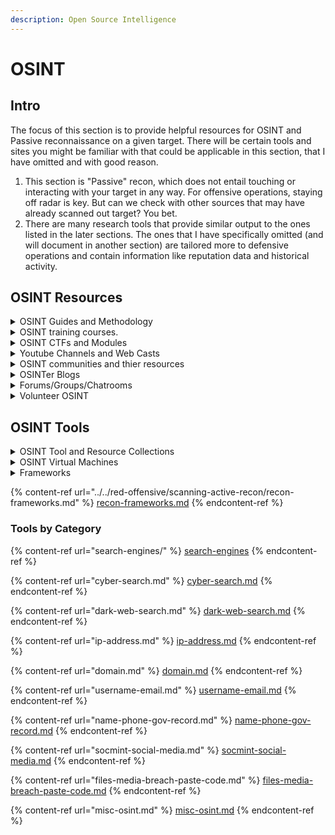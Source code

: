 ```yaml
---
description: Open Source Intelligence
---
```


# OSINT

## **Intro**

The focus of this section is to provide helpful resources for OSINT and Passive reconnaissance on a given target. There will be certain tools and sites you might be familiar with that could be applicable in this section, that I have omitted and with good reason.

1. This section is "Passive" recon, which does not entail touching or interacting with your target in any way. For offensive operations, staying off radar is key. But can we check with other sources that may have already scanned out target? You bet.&#x20;
2. There are many research tools that provide similar output to the ones listed in the later sections. The ones that I have specifically omitted (and will document in another section) are tailored more to defensive operations and contain information like reputation data and historical activity.

## **OSINT Resources**

<details>

<summary>OSINT Guides and Methodology</summary>

Specific for what you need to look for and how to find it, during the passive recon phase of a penetration test, or the proper way to OSINT.

* [IntelTechniques](https://inteltechniques.com/osintbook) - One of the best resources for OSINT has been Michael Bazzell's OSINT book and his website. I highly recommend you order his book. The HTML search tools I reference here come from his collection, available on his website for free. He also runs the Privacy and Security Podcast which is a highly recommended resource for both OSINT techniques and personal privacy.
* [https://ohshint.gitbook.io/](https://ohshint.gitbook.io/) - One of the most detailed OSINT resources available. Chocked full of search tools.
* [Security Sift ](http://www.securitysift.com/passive-reconnaissance/) - This write up is a great guide to Passive recon when preparing for a penetration test. For building up your own workflow, start with this.&#x20;
* [Pen Test Standard](http://www.pentest-standard.org/index.php/Intelligence_Gathering) - Great guides for every step of a penetration test, but the recon section is especially useful as a reference here.&#x20;
* [OSINT\_Handbook\_2020.pdf](https://i-intelligence.eu/uploads/public-documents/OSINT_Handbook_2020.pdf) - OSINT Tools and Techniques by I-Intelligence
* [https://www.randhome.io/blog/2019/01/05/2019-osint-guide/](https://www.randhome.io/blog/2019/01/05/2019-osint-guide/) - Great guide of some newer tools and techniques.
* [https://nixintel.info/osint/using-gap-analysis-to-keep-osint-investigations-on-track/](https://nixintel.info/osint/using-gap-analysis-to-keep-osint-investigations-on-track/) - Great article on investigation methodology to hasten your OSINT research.
* Methodology of how to investigate a website - [https://twitter.com/aware\_online/status/1308312883248467975](https://twitter.com/aware_online/status/1308312883248467975)
* [OSINT x UCCU Workshop on Open Source Intelligence](https://www.slideshare.net/miaoski/osint-x-uccu-workshop-on-open-source-intelligence)  - Slide deck from a workshop by Miaoski, one of the Senior Intel Analysts for Trend Micro.
* [102 Deep Dive in the Dark Web OSINT](https://www.youtube.com/watch?v=fzd3zkAI_o4) - Great video presentation on Dark Web OSINT techniques
* [Verification handbook](https://datajournalism.com/read/handbook/verification-3) - Designed for journalists but still quite useful, the Verification handbook provides a wealth of resources on investigative procedure

</details>

<details>

<summary>OSINT training courses.</summary>

* [https://courses.thecyberinst.org/courses/osint-challenge](https://courses.thecyberinst.org/courses/osint-challenge)
* [https://courses.thecyberinst.org/courses/osintmini](https://courses.thecyberinst.org/courses/osintmini)
* [https://www.tracelabs.org/initiatives/search-party](https://www.tracelabs.org/initiatives/search-party)
* [https://www.geoguessr.com/](https://www.geoguessr.com/)
* [https://kit.exposingtheinvisible.org/en/](https://kit.exposingtheinvisible.org/en/)
* [https://advocacyassembly.org/en/courses/](https://advocacyassembly.org/en/courses/)

</details>

<details>

<summary>OSINT CTFs and Modules</summary>

* [https://cyberdefenders.org/labs/38](https://cyberdefenders.org/labs/38) - Intel101
* [https://ctf.cybersoc.wales/](https://ctf.cybersoc.wales/)
* [https://www.geoguessr.com/](https://www.geoguessr.com/)
* [https://ictf.io/](https://ictf.io/)
* [https://hacktoria.com/](https://hacktoria.com/)
* [https://investigator.cybersoc.wales/](https://investigator.cybersoc.wales/)
* [https://tryhackme.com/room/ohsint](https://tryhackme.com/room/ohsint)
* [https://tryhackme.com/room/sakura](https://tryhackme.com/room/sakura)
* [https://tryhackme.com/room/searchlightosint](https://tryhackme.com/room/searchlightosint)
* [https://tryhackme.com/room/googledorking](https://tryhackme.com/room/googledorking)
* [https://tryhackme.com/room/geolocatingimages](https://tryhackme.com/room/geolocatingimages)
* [https://tryhackme.com/room/webosint](https://tryhackme.com/room/webosint)
* [https://sourcing.games/game-1/](https://sourcing.games/game-1/)

</details>

<details>

<summary>Youtube Channels and Web Casts</summary>

* 0x4rkØ OSINT videos - [https://www.youtube.com/c/0x4rk%C3%98/videos](https://www.youtube.com/c/0x4rk%C3%98/videos)
* OSINTCurious - [https://www.youtube.com/channel/UCjzceWf-OT3ImIKztzGkipA/videos](https://www.youtube.com/channel/UCjzceWf-OT3ImIKztzGkipA/videos)
  * OSINTCurious 10 minute tips - [https://www.youtube.com/playlist?list=PL423I\_gHbWUUOs09899rex4t2l5py9YIk](https://www.youtube.com/playlist?list=PL423I_gHbWUUOs09899rex4t2l5py9YIk)
  * OSINTCurious Webcasts - [https://osintcurio.us/osintvideosandpodcasts/](https://osintcurio.us/osintvideosandpodcasts/)
* Adrian Crenshaw OSINT videos - [https://www.youtube.com/user/irongeek/search?query=OSINT](https://www.youtube.com/user/irongeek/search?query=OSINT)
* Authentic8 - [https://www.youtube.com/user/Authentic8TV](https://www.youtube.com/user/Authentic8TV)
* ConInt - [https://www.youtube.com/channel/UCBtSOceclpKcvunVNw82tFQ/videos](https://www.youtube.com/channel/UCBtSOceclpKcvunVNw82tFQ/videos)
* Toddington - Drop in and Learn - [https://www.youtube.com/channel/UCAqnnQkeSVTC3ZJ7urNiD8Q](https://www.youtube.com/channel/UCAqnnQkeSVTC3ZJ7urNiD8Q)
  * Drop in and Learn Web casts - [https://www.toddington.com/drop-in-and-learn-webcasts/](https://www.toddington.com/drop-in-and-learn-webcasts/)
* Using Kali OSINT Tools - [https://www.youtube.com/playlist?list=PL0A5SH4w3NaIBKahXMaO29uToGLn3dARF](https://www.youtube.com/playlist?list=PL0A5SH4w3NaIBKahXMaO29uToGLn3dARF)
* Ben Strick - OSINT at Home - [https://www.youtube.com/playlist?list=PLrFPX1Vfqk3ehZKSFeb9pVIHqxqrNW8Sy](https://www.youtube.com/playlist?list=PLrFPX1Vfqk3ehZKSFeb9pVIHqxqrNW8Sy)
* OSINT Dojo - [https://www.youtube.com/osintdojo](https://www.youtube.com/osintdojo)
* SCSP OSINT Series - [https://www.youtube.com/playlist?list=PL7yUP1guJz7fZNfZM-zkUieKSeA1TCG2S](https://www.youtube.com/playlist?list=PL7yUP1guJz7fZNfZM-zkUieKSeA1TCG2S)
* Tracelabs Youtube - [https://www.youtube.com/channel/UCezKbcbnYtrwRXfGzgQMI3w](https://www.youtube.com/channel/UCezKbcbnYtrwRXfGzgQMI3w)

</details>

<details>

<summary>OSINT communities and thier resources</summary>

* [OSINTCurious](https://osintcurio.us/) - Great community and training for those who are interested in OSINT skills and tools.&#x20;
  * [Osint Curious OSINT Resource List](https://docs.google.com/document/d/14li22wAG2Wh2y0UhgBjbqEvZJCDsNZY8vpUAJ_jJ5X8/edit)
* [OSINT Techniques Blog](https://www.osinttechniques.com/) - Fantastic site with tool lists, video guides, and blog on the latest techniques.
  * [osinttechniques.com Tool List](https://www.osinttechniques.com/osint-tools.html)
* [Osintion](https://www.theosintion.com/) - OSINT and Social Engineering master Joe Grey's website. Resources, OSINT Courses, and consultation services.
* [OSINT Dojo](https://www.osintdojo.com/) - A project that provides those new to OSINT a number of free resources and simple challenges that build on one another to provide a simple road map for learning more about the field and polishing up related skills while also earning badges to show off your hard work.
  * [OSINT Dojo Resources](https://www.osintdojo.com/resources/)
* [Bellingcat's OSINT How-To](https://www.bellingcat.com/category/resources/how-tos/) - Bellingcat is a collective of researchers and journalists that use OSINT tools and techniques for a variety of purposes and that have come together to share thier latest and greatest tools and techniques. They have a slow of guides for researching specific things with OSINT.
  * [Bellingcat's Tool Collection](https://docs.google.com/spreadsheets/d/18rtqh8EG2q1xBo2cLNyhIDuK9jrPGwYr9DI2UncoqJQ/edit#gid=930747607)
* [Aware-Online](https://www.aware-online.com/en/) - Aware Online is a Netherlands based training institute specialized in providing training in the field of Open Source intelligence (OSINT) and Social Media Intelligence (SOCMINT).
* [https://exposingtheinvisible.org/](https://exposingtheinvisible.org/) - Exposing the Invisible is a project of [Tactical Tech](https://tacticaltech.org/), an international NGO that engages with citizens and civil-society organizations to explore and mitigate the impacts of technology on society.
  * [https://kit.exposingtheinvisible.org/en/](https://kit.exposingtheinvisible.org/en/)

</details>

<details>

<summary>OSINTer Blogs</summary>

All of these are fantastic resource. Check them regularly for new tools and techniques.

* [https://benjaminstrick.com/blog/](https://benjaminstrick.com/blog/)
* [https://blog.bushidotoken.net/](https://blog.bushidotoken.net/)
* [https://threadreaderapp.com/user/cyb\_detective](https://threadreaderapp.com/user/cyb_detective)
* [https://dutchosintguy.com/events-and-blogs/](https://dutchosintguy.com/events-and-blogs/)
* [https://www.intelligencewithsteve.com/blog](https://www.intelligencewithsteve.com/blog)
* [https://inteltechniques.com/blog/](https://inteltechniques.com/blog/)
* [https://keyfindings.blog/](https://keyfindings.blog/)
* [https://www.lorandbodo.com/](https://www.lorandbodo.com/)
* [https://www.offensiveosint.io/](https://www.offensiveosint.io/)
* [https://www.osintcombine.com/blog](https://www.osintcombine.com/blog)
* [https://www.osinteditor.com/](https://www.osinteditor.com/)
* [https://www.osintme.com/](https://www.osintme.com/)
* [http://www.theosintjournal.org/](http://www.theosintjournal.org/)
* [https://www.bellingcat.com/](https://www.bellingcat.com/)
* [https://www.cqcore.uk/blog-posts/](https://www.cqcore.uk/blog-posts/)
* [https://keyfindings.blog/](https://keyfindings.blog/)
* [https://www.offensiveosint.io/](https://www.offensiveosint.io/)
* [https://sector035.nl/](https://sector035.nl/)

</details>

<details>

<summary>Forums/Groups/Chatrooms</summary>

### **Forums**

* [https://app.element.io/#/room/#osint-chat:matrix.org](https://app.element.io/#/room/#osint-chat:matrix.org)
* [https://osint.team/home](https://osint.team/home)
* [https://www.websleuths.com/forums/](https://www.websleuths.com/forums/)
* https://reddit.com
  * r/InfoSecNews
  * r/OSINT
  * r/RBI

### Discord/Slack

* Bellingcat Discord - [https://discord.gg/nTaNPmz](https://discord.gg/nTaNPmz)
* conInt Discord - [https://discord.gg/AJYUV7S](https://discord.gg/AJYUV7S)
* Defcon Discord - [https://discord.gg.defcon](https://discord.gg.defcon)
* Hack South Discord - [https://discord.gg/nTJFJrUwwT](https://discord.gg/nTJFJrUwwT)
* Imaginary CTF Discord - [https://discord.gg/sjVcTTXg6a](https://discord.gg/sjVcTTXg6a)
* OSINT Editor Discord - [https://discord.gg/M5pk9rE](https://discord.gg/M5pk9rE)
* OSINT-FR Discord - [https://discord.osintfr.com](https://discord.osintfr.com)
* Project Owl Discord - [https://discord.gg/projectowl](https://discord.gg/projectowl)
* SANS Blue Team Discord - [https://discord.gg/ZvgwPtuusE](https://discord.gg/ZvgwPtuusE)
* DeadpixelSec Discord - [https://discord.gg/infosec](https://discord.gg/infosec)
* OSINT Curious Discord - [https://discord.gg/eaz5AqHDfK](https://discord.gg/eaz5AqHDfK)
* OSINTion Discord - [https://discord.gg/p78TTGa](https://discord.gg/p78TTGa)
* Tracelabs Slack - [https://tracelabs.slack.com](https://tracelabs.slack.com)

</details>

<details>

<summary>Volunteer OSINT</summary>

There are a few interesting organizations out there that take OSINT researchers and have them help with certain public good tasks like finding missing children or stopping pedophiles. It can be a heavy ask but can really do some good in the world with the skills that we have. Please check out and If you can donate some time to help, please do!

* [https://www.tracelabs.org/](https://www.tracelabs.org/)&#x20;
* [https://www.innocentlivesfoundation.org/](https://www.innocentlivesfoundation.org/)
* [https://badassarmy.org/](https://badassarmy.org/)
* [https://citizenevidence.org/](https://citizenevidence.org/)
* [https://crisismapping.ning.com/](https://crisismapping.ning.com/)
* [https://www.fbi.gov/wanted/ecap](https://www.fbi.gov/wanted/ecap)
* [https://informnapalm.org/en/](https://informnapalm.org/en/)
* [https://locate.international/](https://locate.international/)
* [https://www.missingkids.org/](https://www.missingkids.org/)
* [https://www.ncptf.org/](https://www.ncptf.org/)
* [https://ourrescue.org/](https://ourrescue.org/)
* [https://www.europol.europa.eu/stopchildabuse](https://www.europol.europa.eu/stopchildabuse)
* [https://www.stopthetraffik.org/](https://www.stopthetraffik.org/)

</details>

## OSINT Tools

<details>

<summary>OSINT Tool and Resource Collections</summary>

These are misc tools and collections out there. Many overlap, but there are fantastic things in each.

* [Awesome Collection: OSINT](https://github.com/jivoi/awesome-osint)&#x20;
* [https://start.me/p/DPYPMz/the-ultimate-osint-collection](https://start.me/p/DPYPMz/the-ultimate-osint-collection)
* [https://www.aware-online.com/en/osint-tools/](https://www.aware-online.com/en/osint-tools/)
* [OSINT Framework](https://osintframework.com/)&#x20;
* [OpenOSINT Team Tools](https://github.com/IVMachiavelli/OSINT_Team_Links)
* [Sector035 OSINT Links](https://sector035.nl/links)
* [Technisette OSINT Links](https://www.technisette.com/p/tools)
* [Trouble Fake - start.me](https://start.me/p/QRQb0O/trouble-fake)&#x20;
* [5nacks OSINT Bookmarks](https://github.com/5nacks/OSINTBookmarks)
* [OSINT Combine Bookmarks](https://www.osintcombine.com/osint-bookmarks)
* [Andy Black and Associates OSINT Toolkit](https://www.andyblackassociates.co.uk/resources-andy-black-associates/osint-toolkit/)
* [Palliscope OSINT Bookmarks](https://www.paliscope.com/2020/11/04/200-of-our-best-osint-investigation-tools-free-download/)
* [OSINT Stuff's Pile of OSINT links](https://cipher387.github.io/osint_stuff_tool_collection/)
* [Terrorism & Radicalisation Research Dashboard - start.me](https://start.me/p/OmExgb/terrorism-radicalisation-research-dashboard)
* [OSINT\_Encyclopedia](https://github.com/optiv/OSINT_Encyclopedia)
* [https://start.me/p/rxeRqr/aml-toolbox](https://start.me/p/rxeRqr/aml-toolbox)
* [https://www.aware-online.com/en/osint-tools/](https://www.aware-online.com/en/osint-tools/)
* [https://start.me/p/rxRbpo/ti?locale=en](https://start.me/p/rxRbpo/ti?locale=en)
* [https://start.me/p/W1AXYo/toolkit](https://start.me/p/W1AXYo/toolkit)
* [https://start.me/p/ZME8nR/osint](https://start.me/p/ZME8nR/osint)
* [https://www.osinttechniques.com/osint-tools.html](https://www.osinttechniques.com/osint-tools.html)
* [https://start.me/p/4K0DXg/social-media](https://start.me/p/4K0DXg/social-media)
* [https://thecyberpost.com/open-source-intelligence-osint-tools/](https://thecyberpost.com/open-source-intelligence-osint-tools/)
* [https://start.me/p/ZGAzN7/verification-toolset](https://start.me/p/ZGAzN7/verification-toolset)
* [https://map.malfrats.industries/](https://map.malfrats.industries/)
* [https://github.com/cipher387/API-s-for-OSINT](https://github.com/cipher387/API-s-for-OSINT)
* [https://github.com/cipher387/osint\_stuff\_tool\_collection](https://github.com/cipher387/osint_stuff_tool_collection)

</details>

<details>

<summary>OSINT Virtual Machines</summary>

* [https://www.tracelabs.org/initiatives/osint-vm](https://www.tracelabs.org/initiatives/osint-vm) - specialized OSINT VM specifically to bring together the most effective OSINT tools and customized scripts

- [https://tsurugi-linux.org/](https://tsurugi-linux.org/) - 64 bit Linux version to perform digital forensics analysis and OSINT research.
  * [https://tsurugi-linux.org/documentation\_tsurugi\_linux\_tools\_listing\_2021.php](https://tsurugi-linux.org/documentation_tsurugi_linux_tools_listing_2021.php)

</details>

<details>

<summary>Frameworks</summary>

* [https://nitinpandey.in/ihunt/#](https://nitinpandey.in/ihunt/)  - Detailed OSINT framework with dozens of tools grouped by purpose.
* [osrframework](https://www.kali.org/tools/osrframework/) - This package contains a set of libraries developed by i3visio to perform Open Source Intelligence tasks. They include references to a bunch of different applications related to username checking, DNS lookups, information leaks research, deep web search, regular expressions extraction and many others.
* [Scrummage](https://github.com/matamorphosis/Scrummage) — Ultimate OSINT and Threat Hunting Framework
* [Mr.Holmes](https://github.com/Lucksi/Mr.Holmes) — osint toolkit for gathering information about domains, phone numbers and social media accounts

</details>

{% content-ref url="../../red-offensive/scanning-active-recon/recon-frameworks.md" %}
[recon-frameworks.md](../../red-offensive/scanning-active-recon/recon-frameworks.md)
{% endcontent-ref %}

### Tools by Category

{% content-ref url="search-engines/" %}
[search-engines](search-engines/)
{% endcontent-ref %}

{% content-ref url="cyber-search.md" %}
[cyber-search.md](cyber-search.md)
{% endcontent-ref %}

{% content-ref url="dark-web-search.md" %}
[dark-web-search.md](dark-web-search.md)
{% endcontent-ref %}

{% content-ref url="ip-address.md" %}
[ip-address.md](ip-address.md)
{% endcontent-ref %}

{% content-ref url="domain.md" %}
[domain.md](domain.md)
{% endcontent-ref %}

{% content-ref url="username-email.md" %}
[username-email.md](username-email.md)
{% endcontent-ref %}

{% content-ref url="name-phone-gov-record.md" %}
[name-phone-gov-record.md](name-phone-gov-record.md)
{% endcontent-ref %}

{% content-ref url="socmint-social-media.md" %}
[socmint-social-media.md](socmint-social-media.md)
{% endcontent-ref %}

{% content-ref url="files-media-breach-paste-code.md" %}
[files-media-breach-paste-code.md](files-media-breach-paste-code.md)
{% endcontent-ref %}

{% content-ref url="misc-osint.md" %}
[misc-osint.md](misc-osint.md)
{% endcontent-ref %}
